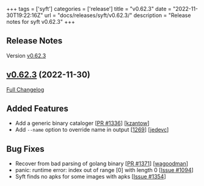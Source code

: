 +++
tags = ['syft']
categories = ['release']
title = "v0.62.3"
date = "2022-11-30T19:22:16Z"
url = "docs/releases/syft/v0.62.3/"
description = "Release notes for syft v0.62.3"
+++

## Release Notes

Version [v0.62.3](https://github.com/anchore/syft/releases/tag/v0.62.3)

## [v0.62.3](https://github.com/anchore/syft/tree/v0.62.3) (2022-11-30)

[Full Changelog](https://github.com/anchore/syft/compare/v0.62.2...v0.62.3)

## Added Features
- Add a generic binary cataloger [[PR #1336](https://github.com/anchore/syft/pull/1336)] [[kzantow](https://github.com/kzantow)]
- Add `--name` option to override name in output [[1269](https://github.com/anchore/syft/pull/1269)] [[jedevc](https://github.com/jedevc)]

## Bug Fixes

- Recover from bad parsing of golang binary [[PR #1371](https://github.com/anchore/syft/pull/1371)] [[wagoodman](https://github.com/wagoodman)]
- panic: runtime error: index out of range [0] with length 0 [[Issue #1094](https://github.com/anchore/syft/issues/1094)]
- Syft finds no apks for some images with apks [[Issue #1354](https://github.com/anchore/syft/issues/1354)]
